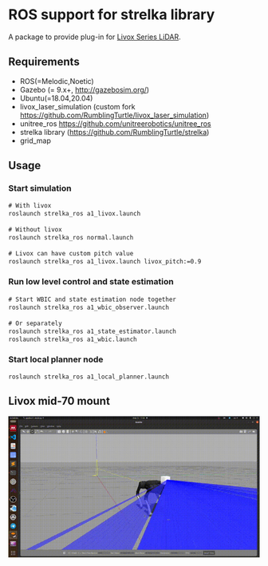 # ROS support for strelka library
A package to provide plug-in for [Livox Series LiDAR](https://www.livoxtech.com).

## Requirements
- ROS(=Melodic,Noetic)
- Gazebo (= 9.x+, http://gazebosim.org/)
- Ubuntu(=18.04,20.04)
- livox_laser_simulation (custom fork https://github.com/RumblingTurtle/livox_laser_simulation)
- unitree_ros https://github.com/unitreerobotics/unitree_ros
- strelka library (https://github.com/RumblingTurtle/strelka)
- grid_map
## Usage

### Start simulation
```
# With livox
roslaunch strelka_ros a1_livox.launch

# Without livox
roslaunch strelka_ros normal.launch

# Livox can have custom pitch value
roslaunch strelka_ros a1_livox.launch livox_pitch:=0.9
```
### Run low level control and state estimation

```
# Start WBIC and state estimation node together
roslaunch strelka_ros a1_wbic_observer.launch

# Or separately
roslaunch strelka_ros a1_state_estimator.launch
roslaunch strelka_ros a1_wbic.launch
```
### Start local planner node
```
roslaunch strelka_ros a1_local_planner.launch
```

## Livox mid-70 mount
![](resources/livox.gif)
